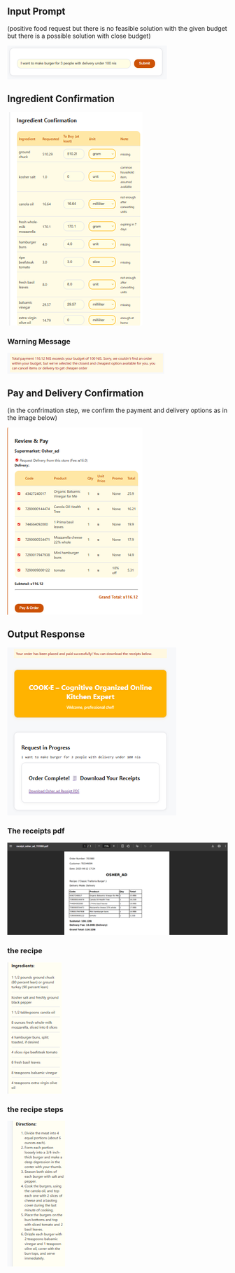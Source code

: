 ## Input Prompt
(positive food request but there is no feasible solution with the given budget but there is a possible solution with close budget)

![prompt5](media/prompt5.png)

## Ingredient Confirmation

![conf4](media/conf4.png)

### Warning Message
![warning5](media/warning5.png)

## Pay and Delivery Confirmation

(in the confrimation step, we confirm the payment and delivery options as in the image below)

![pay5](media/pay5.png)

## Output Response

![output5](media/output5.png)
 
### The receipts pdf
![pdf5](media/pdf5.png)

### the recipe

![ing5](media/ing5.png)

### the recipe steps

![steps5](media/steps5.png)